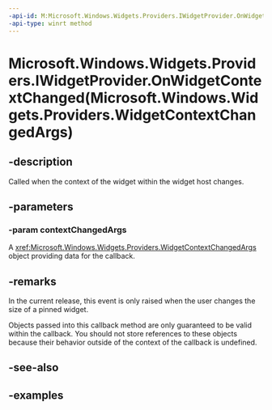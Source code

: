 ```yaml
---
-api-id: M:Microsoft.Windows.Widgets.Providers.IWidgetProvider.OnWidgetContextChanged(Microsoft.Windows.Widgets.Providers.WidgetContextChangedArgs)
-api-type: winrt method
---
```


# Microsoft.Windows.Widgets.Providers.IWidgetProvider.OnWidgetContextChanged(Microsoft.Windows.Widgets.Providers.WidgetContextChangedArgs)

<!--
public void OnWidgetContextChanged (Microsoft.Windows.Widgets.Providers.WidgetContextChangedArgs contextChangedArgs);
-->


## -description

Called when the context of the widget within the widget host changes.

## -parameters

### -param contextChangedArgs

A <xref:Microsoft.Windows.Widgets.Providers.WidgetContextChangedArgs> object providing data for the callback.

## -remarks

In the current release, this event is only raised when the user changes the size of a pinned widget.

Objects passed into this callback method are only guaranteed to be valid within the callback. You should not store references to these objects because their behavior outside of the context of the callback is undefined.

## -see-also

## -examples


